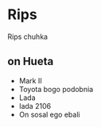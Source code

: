 # Rips
Rips chuhka
## on Hueta
* Mark II
* Toyota bogo podobnia
* Lada
* lada 2106
* On sosal ego ebali

